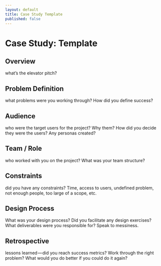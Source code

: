 ```yaml
---
layout: default
title: Case Study Template 
published: false
---
```


# Case Study: Template

## Overview

what’s the elevator pitch?

## Problem Definition

what problems were you working through? How did you define success?

## Audience

who were the target users for the project? Why them? How did you decide they were the users? Any personas created?

## Team / Role

who worked with you on the project? What was your team structure?

## Constraints

did you have any constraints? Time, access to users, undefined problem, not enough people, too large of a scope, etc.

## Design Process

What was your design process? Did you facilitate any design exercises? What deliverables were you responsible for? Speak to messiness.

## Retrospective

lessons learned — did you reach success metrics? Work through the right problem? What would you do better if you could do it again?
